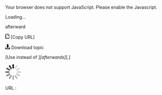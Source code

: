 Your browser does not support JavaScript. Please enable the Javascript.

Loading...

afterward

![Copy URL](afterward_files/Copy.png) [Copy URL]

![Download](afterward_files/Download.png)
Download topic

[Use instead of ]*[afterwards]*[.]

![In progress](afterward_files/activity-large.gif)

URL :


